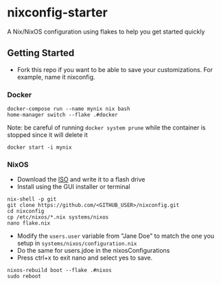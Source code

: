 # nixconfig-starter

A Nix/NixOS configuration using flakes to help you get started quickly

## Getting Started

- Fork this repo if you want to be able to save your customizations. For example, name it nixconfig.

### Docker

```
docker-compose run --name mynix nix bash
home-manager switch --flake .#docker
```

Note: be careful of running `docker system prune` while the container is stopped since it will delete it

```
docker start -i mynix
```

### NixOS

- Download the [ISO](https://nixos.org/download.html#nixos-iso) and write it to a flash drive
- Install using the GUI installer or terminal

```
nix-shell -p git
git clone https://github.com/<GITHUB_USER>/nixconfig.git
cd nixconfig
cp /etc/nixos/*.nix systems/nixos
nano flake.nix
```

- Modify the `users.user` variable from "Jane Doe" to match the one you setup in `systems/nixos/configuration.nix`
- Do the same for users.jdoe in the nixosConfigurations
- Press ctrl+x to exit nano and select yes to save.

```
nixos-rebuild boot --flake .#nixos
sudo reboot
```
